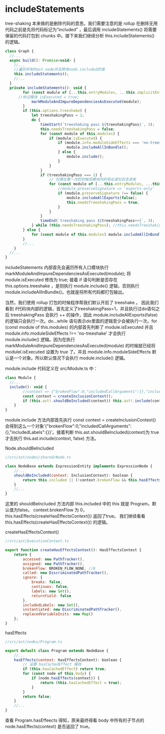 # includeStatements

tree-shaking 本来做的是删除代码的意思。我们需要注意的是 rollup 在删除无用代码之前是先将代码标记为“included” ，最后调用 includeStatements() 将需要保留的代码打包到 chunks 中。接下来我们继续分析 this.includeStatements() 的逻辑。

```js
class Graph {
  //...
  async build(): Promise<void> {
    //...
    //遍历所有的ast.node并且修改node.included的值
    this.includeStatements();
    //...
  }
  private includeStatements(): void {
		for (const module of [...this.entryModules, ...this.implicitEntryModules]) {
      //标记模块 isExecuted = true;
			markModuleAndImpureDependenciesAsExecuted(module);
		}
		if (this.options.treeshake) {
			let treeshakingPass = 1;
			do {
				timeStart(`treeshaking pass ${treeshakingPass}`, 3);
				this.needsTreeshakingPass = false;
				for (const module of this.modules) {
					if (module.isExecuted) {
						if (module.info.moduleSideEffects === 'no-treeshake') {
							module.includeAllInBundle();
						} else {
							module.include();
						}
					}
				}
				if (treeshakingPass === 1) {
					// 仅需在第一次的时候将模块内的导出语句包含进来
					for (const module of [...this.entryModules, ...this.implicitEntryModules]) {
						//module.preserveSignature => 'exports-only'
						if (module.preserveSignature !== false) {
							module.includeAllExports(false);
							this.needsTreeshakingPass = true;
						}
					}
				}
				timeEnd(`treeshaking pass ${treeshakingPass++}`, 3);
			} while (this.needsTreeshakingPass); //this.needsTreeshakingPass为true的时候才会继续执行treeShaking逻辑
		} else {
			for (const module of this.modules) module.includeAllInBundle();
		}
		//...
	}
  //...
}
```
includeStatements 内部首先会遍历所有入口模块执行 markModuleAndImpureDependenciesAsExecuted(module); 将 module.isExecuted 修改为 true; 接着 if 语句判断是否存在 this.options.treeshake ，是则执行 module.include() 逻辑，否则执行 module.includeAllInBundle()。也就是将所有代码都打包输出。

当然，我们使用 rollup 打包的时候程序帮我们默认开启了 treeshake 。 因此我们看到 if代码块内部的逻辑，首先定义了treeshakingPass=1，并且执行过do语句之后 treeshakingPass 会执行 ++ 的操作，因此 module.includeAllExports(false) 的逻辑只会执行一次。do...while 语句表示do里面的逻辑至少会被执行一次。for (const module of this.modules) 的内部首先判断了 module.isExecuted 并且 module.info.moduleSideEffects !== 'no-treeshake' 才会执行 module.include() 逻辑。因为在执行 markModuleAndImpureDependenciesAsExecuted(module) 的时候就已经将 modulel.isExecuted 设置为 true 了。并且 module.info.moduleSideEffects 默认是一个对象。所以默认情况下会执行 module.include() 逻辑。

module.include 代码定义在 src/Module.ts 中：

```js
class Module {
  //...
  include(): void {
		//context => {"brokenFlow":0,"includedCallArguments":{},"includedLabels":{}}
		const context = createInclusionContext();
		if (this.ast!.shouldBeIncluded(context)) this.ast!.include(context, false);
	}
}
```
module.include 方法内部首先执行 const context = createInclusionContext() 会得到这么一个对象‘{"brokenFlow":0,"includedCallArguments":{},"includedLabels":{\}}’。接着判断 this.ast.shouldBeIncluded(context)为 true 才去执行
this.ast.include(context, false) 方法。

Node.shouldBeIncluded

```js
//src/ast/nodes/shared/Node.ts

class NodeBase extends ExpressionEntity implements ExpressionNode {
	//...
	shouldBeIncluded(context: InclusionContext): boolean {
		return this.included || (!context.brokenFlow && this.hasEffects(createHasEffectsContext()));
	}
	//...
}
```
这里的 shouldBeIncluded 方法内部 this.included 中的 this 就是 Program，默认值为false。 context.brokenFlow 为 0，this.hasEffects(createHasEffectsContext()) 返回了true。 我们继续看看 this.hasEffects(createHasEffectsContext()) 的逻辑。


createHasEffectsContext()

```js
//src/ast/ExecutionContext.ts

export function createHasEffectsContext(): HasEffectsContext {
	return {
		accessed: new PathTracker(),
		assigned: new PathTracker(),
		brokenFlow: BROKEN_FLOW_NONE, //0
		called: new DiscriminatedPathTracker(),
		ignore: {
			breaks: false,
			continues: false,
			labels: new Set(),
			returnYield: false
		},
		includedLabels: new Set(),
		instantiated: new DiscriminatedPathTracker(),
		replacedVariableInits: new Map()
	};
}
```

hasEffects

```js
//src/ast/nodes/Program.ts

export default class Program extends NodeBase {
	//...
	hasEffects(context: HasEffectsContext): boolean {
		// 设置 hasCachedEffect 缓存
		if (this.hasCachedEffect) return true;
		for (const node of this.body) {
			if (node.hasEffects(context)) {
				return (this.hasCachedEffect = true);
			}
		}
		return false;
	}
	//...
}
```
查看 Program.hasEffeects 得知，原来最终得看 body 中所有的子节点的 node.hasEffects(context) 是否返回了 true。